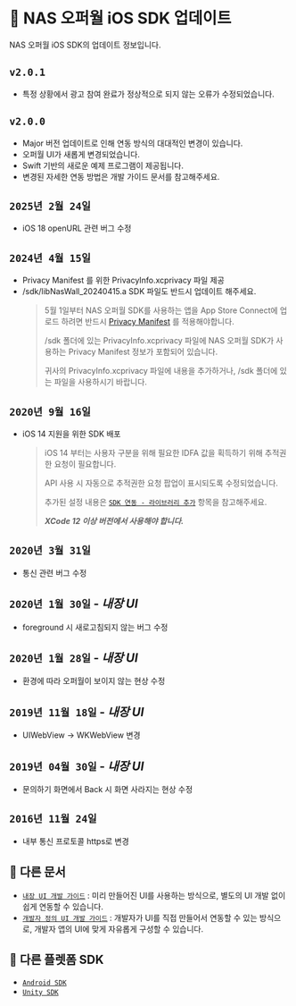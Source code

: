 # 📝 NAS 오퍼월 iOS SDK 업데이트
NAS 오퍼월 iOS SDK의 업데이트 정보입니다.

## `v2.0.1`
  - 특정 상황에서 광고 참여 완료가 정상적으로 되지 않는 오류가 수정되었습니다.

## `v2.0.0`
  - Major 버전 업데이트로 인해 연동 방식의 대대적인 변경이 있습니다.
  - 오퍼월 UI가 새롭게 변경되었습니다.
  - Swift 기반의 새로운 예제 프로그램이 제공됩니다.
  - 변경된 자세한 연동 방법은 개발 가이드 문서를 참고해주세요.

## `2025년 2월 24일`
- iOS 18 openURL 관련 버그 수정

## `2024년 4월 15일`
- Privacy Manifest 를 위한 PrivacyInfo.xcprivacy 파일 제공
- /sdk/libNasWall_20240415.a SDK 파일도 반드시 업데이트 해주세요.
    > 5월 1일부터 NAS 오퍼월 SDK를 사용하는 앱을 App Store Connect에 업로드 하려면 반드시 [Privacy Manifest](https://developer.apple.com/documentation/bundleresources/privacy_manifest_files) 를 적용해야합니다.
    > 
    > /sdk 폴더에 있는 PrivacyInfo.xcprivacy 파일에 NAS 오퍼월 SDK가 사용하는 Privacy Manifest 정보가 포함되어 있습니다.
    > 
    > 귀사의 PrivacyInfo.xcprivacy 파일에 내용을 추가하거나, /sdk 폴더에 있는 파일을 사용하시기 바랍니다.

## `2020년 9월 16일`
- iOS 14 지원을 위한 SDK 배포
    > iOS 14 부터는 사용자 구분을 위해 필요한 IDFA 값을 획득하기 위해 추적권한 요청이 필요합니다.
    >
    > API 사용 시 자동으로 추적권한 요청 팝업이 표시되도록 수정되었습니다. 
    >
    > 추가된 설정 내용은 [`SDK 연동 - 라이브러리 추가`](Guide.Embed.md#라이브러리-추가) 항목을 참고해주세요.
    >
    > ***XCode 12 이상 버전에서 사용해야 합니다.***
## `2020년 3월 31일`
- 통신 관련 버그 수정
    
## `2020년 1월 30일` - _내장 UI_
- foreground 시 새로고침되지 않는 버그 수정
    
## `2020년 1월 28일` - _내장 UI_
- 환경에 따라 오퍼월이 보이지 않는 현상 수정

## `2019년 11월 18일` - _내장 UI_
- UIWebView -> WKWebView 변경

## `2019년 04월 30일` - _내장 UI_
- 문의하기 화면에서 Back 시 화면 사라지는 현상 수정

## `2016년 11월 24일`
- 내부 통신 프로토콜 https로 변경

## 📖 다른 문서
- [`내장 UI 개발 가이드`](Guide.Embed.md) : 미리 만들어진 UI를 사용하는 방식으로, 별도의 UI 개발 없이 쉽게 연동할 수 있습니다.
- [`개발자 정의 UI 개발 가이드`](Guide.Custom.md) : 개발자가 UI를 직접 만들어서 연동할 수 있는 방식으로, 개발자 앱의 UI에 맞게 자유롭게 구성할 수 있습니다.

## 🔗 다른 플렛폼 SDK
- [`Android SDK`](https://github.com/mafin-global/nas-offerwall-android)
- [`Unity SDK`](https://github.com/mafin-global/nas-offerwall-unity)
